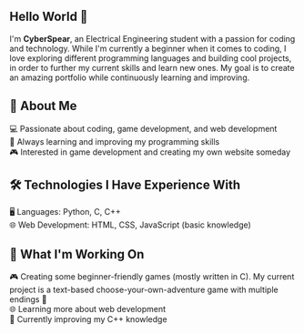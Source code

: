 ## Hello World 👋

I'm <b>CyberSpear</b>, an Electrical Engineering student with a passion for coding and technology. While I'm currently a beginner when it comes to coding, I love exploring different programming languages and building cool projects, in order to further my current skills and learn new ones. My goal is to create an amazing portfolio while continuously learning and improving. <br />
## 🚀 About Me <br />

  💻 Passionate about coding, game development, and web development <br />
  🌱 Always learning and improving my programming skills <br />
  🎮 Interested in game development and creating my own website someday <br />

## 🛠️ Technologies I Have Experience With <br />

  🖥 Languages: Python, C, C++ <br />
  🌐 Web Development: HTML, CSS, JavaScript (basic knowledge) <br />

## 📌 What I'm Working On <br />

  🎮 Creating some beginner-friendly games (mostly written in C). My current project is a text-based choose-your-own-adventure game with multiple endings 🙂 <br />
  🌐 Learning more about web development <br />
  🚀 Currently improving my C++ knowledge <br />

<!--
**Cyber-Spear/Cyber-Spear** is a ✨ _special_ ✨ repository because its `README.md` (this file) appears on your GitHub profile.

Here are some ideas to get you started:

- 🔭 I’m currently working on ...
- 🌱 I’m currently learning ...
- 👯 I’m looking to collaborate on ...
- 🤔 I’m looking for help with ...
- 💬 Ask me about ...
- 📫 How to reach me: ...
- 😄 Pronouns: ...
- ⚡ Fun fact: ...
-->
